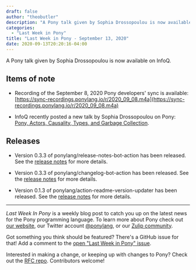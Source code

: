 ```yaml
---
draft: false
author: "theobutler"
description: "A Pony talk given by Sophia Drossopoulou is now available on InfoQ."
categories:
  - "Last Week in Pony"
title: "Last Week in Pony - September 13, 2020"
date: 2020-09-13T20:20:16-04:00
---
```


A Pony talk given by Sophia Drossopoulou is now available on InfoQ.
<!-- more -->

## Items of note

- Recording of the September 8, 2020 Pony developers' sync is available: [https://sync-recordings.ponylang.io/r/2020_09_08.m4a](https://sync-recordings.ponylang.io/r/2020_09_08.m4a)

- InfoQ recently posted a new talk by Sophia Drossopoulou on Pony: [Pony, Actors, Causality, Types, and Garbage Collection](https://www.infoq.com/presentations/pony-types-garbage-collection/).

## Releases

- Version 0.3.3 of ponylang/release-notes-bot-action has been released.
See the [release notes](https://github.com/ponylang/release-notes-bot-action/releases/tag/0.3.3) for more details.

- Version 0.3.3 of ponylang/changelog-bot-action has been released.
See the [release notes](https://github.com/ponylang/changelog-bot-action/releases/tag/0.3.3) for more details.

- Version 0.1.3 of ponylang/action-readme-version-updater has been released.
See the [release notes](https://github.com/ponylang/action-readme-version-updater/releases/tag/0.1.3) for more details.

---

_Last Week In Pony_ is a weekly blog post to catch you up on the latest news for the Pony programming language. To learn more about Pony check out [our website](https://ponylang.io), our Twitter account [@ponylang](https://twitter.com/ponylang), or our [Zulip community](https://ponylang.zulipchat.com).

Got something you think should be featured? There's a GitHub issue for that! Add a comment to the [open "Last Week in Pony" issue](https://github.com/ponylang/ponylang.github.io/issues?q=is%3Aissue+is%3Aopen+label%3Alast-week-in-pony).

Interested in making a change, or keeping up with changes to Pony? Check out the [RFC repo](https://github.com/ponylang/rfcs). Contributors welcome!
